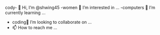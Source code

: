 cody- 👋 Hi, I’m @shwing45
-women 👀 I’m interested in ...
-computers 🌱 I’m currently learning ...
- coding💞️ I’m looking to collaborate on ...
- 📫 How to reach me ...

<!---
shwing45/shwing45 is a ✨ special ✨ repository because its `README.md` (this file) appears on your GitHub profile.
You can click the Preview link to take a look at your changes.
--->
